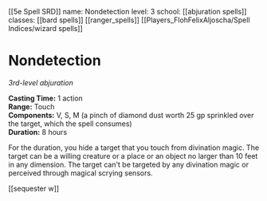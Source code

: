 [[5e Spell SRD]]
name: Nondetection 
level: 3
school: [[abjuration spells]]
classes: [[bard spells]]
         [[ranger_spells]]
         [[Players_FlohFelixAljoscha/Spell Indices/wizard spells]]

# Nondetection 
_3rd-level abjuration_ 

**Casting Time:** 1 action    
**Range:** Touch    
**Components:** V, S, M (a pinch of diamond dust worth 25 gp sprinkled over the target, which the spell consumes)    
**Duration:** 8 hours 

For the duration, you hide a target that you touch from divination magic. The target can be a willing creature or a place or an object no larger than 10 feet in any dimension. The target can't be targeted by any divination magic or perceived through magical scrying sensors.

[[sequester w]]